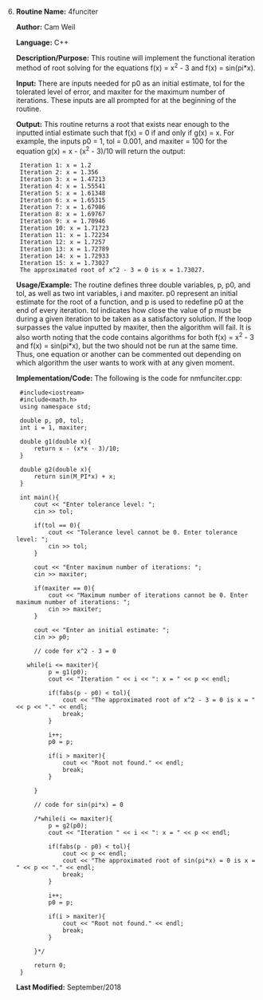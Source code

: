6. **Routine Name:**           4funciter

   **Author:** Cam Weil

   **Language:** C++

   **Description/Purpose:** This routine will implement the functional iteration method of root solving for the equations f(x) = x<sup>2</sup> - 3 and f(x) = sin(pi*x).

   **Input:** There are inputs needed for p0 as an initial estimate, tol for the tolerated level of error, and maxiter for the maximum number of iterations. These inputs are all prompted for at the beginning of the routine.

   **Output:** This routine returns a root that exists near enough to the inputted intial estimate such that f(x) = 0 if and only if g(x) = x. For example, the inputs p0 = 1, tol = 0.001, and maxiter = 100 for the equation g(x) = x - (x<sup>2</sup> - 3)/10 will return the output:
  
        Iteration 1: x = 1.2
        Iteration 2: x = 1.356
        Iteration 3: x = 1.47213
        Iteration 4: x = 1.55541
        Iteration 5: x = 1.61348
        Iteration 6: x = 1.65315
        Iteration 7: x = 1.67986
        Iteration 8: x = 1.69767
        Iteration 9: x = 1.70946
        Iteration 10: x = 1.71723
        Iteration 11: x = 1.72234
        Iteration 12: x = 1.7257
        Iteration 13: x = 1.72789
        Iteration 14: x = 1.72933
        Iteration 15: x = 1.73027
        The approximated root of x^2 - 3 = 0 is x = 1.73027.

   **Usage/Example:** The routine defines three double variables, p, p0, and tol, as well as two int variables, i and maxiter. p0 represent an initial estimate for the root of a function, and p is used to redefine p0 at the end of every iteration. tol indicates how close the value of p must be during a given iteration to be taken as a satisfactory solution. If the loop surpasses the value inputted by maxiter, then the algorithm will fail. It is also worth noting that the code contains algorithms for both f(x) = x<sup>2</sup> - 3 and f(x) = sin(pi*x), but the two should not be run at the same time. Thus, one equation or another can be commented out depending on which algorithm the user wants to work with at any given moment.

   **Implementation/Code:** The following is the code for nmfunciter.cpp:

        #include<iostream>
        #include<math.h>
        using namespace std;

        double p, p0, tol;
        int i = 1, maxiter;

        double g1(double x){
            return x - (x*x - 3)/10;
        }

        double g2(double x){
            return sin(M_PI*x) + x;
        }

        int main(){
            cout << "Enter tolerance level: ";
            cin >> tol;
    
            if(tol == 0){
                cout << "Tolerance level cannot be 0. Enter tolerance level: ";
                cin >> tol;
            }
    
            cout << "Enter maximum number of iterations: ";
            cin >> maxiter;
    
            if(maxiter == 0){
                cout << "Maximum number of iterations cannot be 0. Enter maximum number of iterations: ";
                cin >> maxiter;
            }
    
            cout << "Enter an initial estimate: ";
            cin >> p0;
    
            // code for x^2 - 3 = 0
    
          while(i <= maxiter){
                p = g1(p0);
                cout << "Iteration " << i << ": x = " << p << endl;
       
                if(fabs(p - p0) < tol){
                    cout << "The approximated root of x^2 - 3 = 0 is x = " << p << "." << endl;
                    break;
                }
                
                i++;
                p0 = p;
        
                if(i > maxiter){
                    cout << "Root not found." << endl;
                    break;
                }
        
            }
    
            // code for sin(pi*x) = 0
    
            /*while(i <= maxiter){
                p = g2(p0);
                cout << "Iteration " << i << ": x = " << p << endl;
     
                if(fabs(p - p0) < tol){
                    cout << p << endl;
                    cout << "The approximated root of sin(pi*x) = 0 is x = " << p << "." << endl;
                    break;
                }
     
                i++;
                p0 = p;
        
                if(i > maxiter){
                    cout << "Root not found." << endl;
                    break;
                }
        
            }*/
    
            return 0;
        }
        
   **Last Modified:** September/2018
